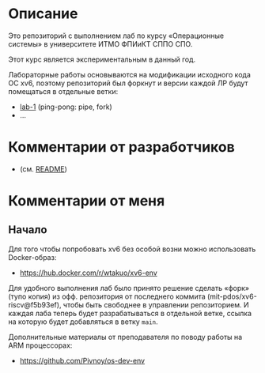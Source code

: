 # Описание

Это репозиторий с выполнением лаб по курсу «Операционные системы» в
университете ИТМО ФПИиКТ СППО СПО.

Этот курс является экспериментальным в данный год.

Лабораторные работы основываются на модификации исходного кода ОС xv6, поэтому
репозиторий был форкнут и версии каждой ЛР будут помещаться в отдельные ветки:

- [lab-1](https://github.com/e1turin/itmo-os-xv6-riscv/tree/lab-1) (ping-pong: pipe, fork)
- ...


# Комментарии от разработчиков

- (см. [README](/README))

# Комментарии от меня

## Начало

Для того чтобы попробовать xv6 без особой возни можно использовать Docker-образ:

- https://hub.docker.com/r/wtakuo/xv6-env

Для удобного выполнения лаб было принято решение сделать «форк» (тупо копия) из
офф. репозитория от последнего коммита (mit-pdos/xv6-riscv@f5b93ef), чтобы быть
свободнее в управлении репозиторием. И каждая лаба теперь будет разрабатываться
в отдельной ветке, ссылка на которую будет добавляться в ветку `main`.

Дополнительные материалы от преподавателя по поводу работы на ARM процессорах:

- https://github.com/Pivnoy/os-dev-env
